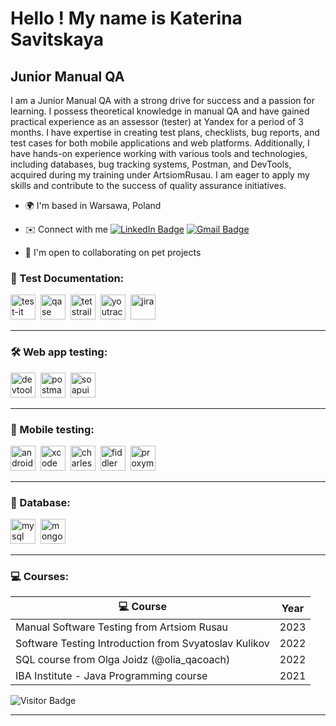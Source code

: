Hello ! My name is Katerina Savitskaya
===========================================================================================================================================

Junior Manual QA
----------------

I am a Junior Manual QA with a strong drive for success and a passion for learning. I possess theoretical knowledge in manual QA and have gained practical experience as an assessor (tester) at Yandex for a period of 3 months. I have expertise in creating test plans, checklists, bug reports, and test cases for both mobile applications and web platforms. Additionally, I have hands-on experience working with various tools and technologies, including databases, bug tracking systems, Postman, and DevTools, acquired during my training under ArtsiomRusau. I am eager to apply my skills and contribute to the success of quality assurance initiatives. 

* 🌍  I'm based in Warsawa, Poland
* ✉️  Connect with me [![LinkedIn Badge](https://img.shields.io/badge/-KaterinaSavitskaya-blue?style=flat&logo=LinkedIn&logoColor=white)](https://www.linkedin.com/in/katerina-savitskaya-2ba5b190/) [![Gmail Badge](https://img.shields.io/badge/-Gmail-red?style=flat&logo=Gmail&logoColor=white)](mailto:katerina.savitskaya10@gmail.com)

* 🤝  I'm open to collaborating on pet projects


### 📁 Test Documentation:

<div>
    <img src="https://docs.testit.software/images/testit_logo_icon.png" title="test-it" alt="test-it" width="40" height="40"/>&nbsp
    <img src="https://luna1.co/eb0187.png" title="qase" alt="qase" width="40" height="40"/>&nbsp
     <img src="https://codahosted.io/packs/21236/unversioned/assets/LOGO/ba1091c59bab89cd2fd0f289622731fe16113d7b00905abe64759c313a4b73b76c1b0426076ed76cb74752234c734131df46992d5b8b48fc13e264240e4f7119f736cfeb64df36ded54b5cbf6198b9cadedf18dd0cac5c7dbcd16e6336c29363cd1292ba" title="testrail" alt="tetstrail" width="40" height="40"/>&nbsp
    <img src="https://upload.wikimedia.org/wikipedia/commons/thumb/8/8d/YouTrack_Icon.svg/1024px-YouTrack_Icon.svg.png?20200803082248" title="youtrack" alt="youtrack" width="40" height="40"/>&nbsp
    <img src="https://cdn.jsdelivr.net/gh/devicons/devicon/icons/jira/jira-original.svg" title="jira" alt="jira" width="40" height="40"/>&nbsp
</div>

---

### 🛠 Web app testing:

<div>
  <img src="https://d33wubrfki0l68.cloudfront.net/38b5c953a4667366685d55db55d057c86db1fc54/a0fdc/static/acae6b24d940347661ca901ea07f47c1/chrome-dev-logo-icon.png" title="devtools" alt="devtools" width="40" height="40"/>&nbsp
  <img src="https://img.uxwing.com/wp-content/themes/uxwing/download/brands-social-media/postman-icon.svg" title="postman" alt="postman" width="40" height="40"/>&nbsp
  <img src="https://static0.smartbear.co/smartbearbrand/media/images/home/soapui-icon.svg" title="soapui" alt="soapui" width="40" height="40"/>&nbsp
</div>

---

### 📱 Mobile testing:

<div>
  <img src="https://cdn.jsdelivr.net/gh/devicons/devicon/icons/androidstudio/androidstudio-original.svg" title="android-studio" alt="android-studio" width="40" height="40"/>&nbsp
  <img src="https://cdn.jsdelivr.net/gh/devicons/devicon/icons/xcode/xcode-original.svg" title="xcode" alt="xcode" width="40" height="40"/>&nbsp
  <img src="https://cdn.icon-icons.com/icons2/3053/PNG/512/charles_proxy_macos_bigsur_icon_190302.png" title="charles-proxy" alt="charles-proxy" width="40" height="40"/>&nbsp
  <img src="https://www.megaleechers.com/storage/Fiddler-Everywhere-Icon.png" title="fiddler" alt="fiddler" width="40" height="40"/>&nbsp
  <img src="https://pbs.twimg.com/profile_images/1589614420766126080/slAIVDtr_400x400.jpg" title="proxyman" alt="proxyman" width="40" height="40"/>&nbsp
</div>

---

### 💾 Database:

<div>
  <img src="https://cdn.jsdelivr.net/gh/devicons/devicon/icons/mysql/mysql-original.svg" title="mysql" alt="mysql" width="40" height="40"/>&nbsp
  <img src="https://cdn.jsdelivr.net/gh/devicons/devicon/icons/mongodb/mongodb-original.svg" title="mongodb" alt="mongodb" width="40" height="40"/>&nbsp
</div>




---

### 💻 Courses:

| 💻 Course                                                      | Year |
| ----------------------------------------------------------- | :--: |
| Manual Software Testing from Artsiom Rusau                   | 2023 |
| Software Testing Introduction from Svyatoslav Kulikov        | 2022 |
| SQL course from Olga Joidz (@olia_qacoach)                   | 2022 |
| IBA Institute - Java Programming course                      | 2021 |

![Visitor Badge](https://visitor-badge.laobi.icu/badge?page_id=savitskayakaterina)









---
<!--
**savitskayakaterina/savitskayakaterina** is a ✨ _special_ ✨ repository because its `README.md` (this file) appears on your GitHub profile.

Here are some ideas to get you started:

- 🔭 I’m currently working on ...
- 🌱 I’m currently learning ...
- 👯 I’m looking to collaborate on ...
- 🤔 I’m looking for help with ...
- 💬 Ask me about ...
- 📫 How to reach me: ...
- 😄 Pronouns: ...
- ⚡ Fun fact: ...
-->
